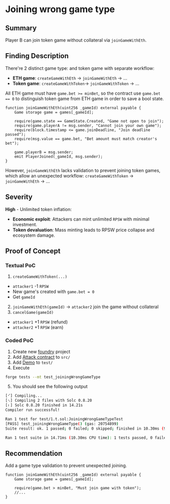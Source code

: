 # Joining wrong game type

## Summary

Player B can join token game without collateral via `joinGameWithEth`.

## Finding Description

There're 2 distinct game type: and token game with separate workflow:

- **ETH game**: `createGameWithEth` &rarr; `joinGameWithEth` &rarr; ...
- **Token game**: `createGameWithToken`&rarr; `joinGameWithToken` &rarr; ...

All ETH game must have `game.bet >= minBet`, so the contract use `game.bet == 0` to distinguish token game from ETH game in order to save a bool state.

```solidity
function joinGameWithEth(uint256 _gameId) external payable {
    Game storage game = games[_gameId];

    require(game.state == GameState.Created, "Game not open to join");
    require(game.playerA != msg.sender, "Cannot join your own game");
    require(block.timestamp <= game.joinDeadline, "Join deadline passed");
    require(msg.value == game.bet, "Bet amount must match creator's bet");

    game.playerB = msg.sender;
    emit PlayerJoined(_gameId, msg.sender);
}
```

However, `joinGameWithEth` lacks validation to prevent joining token games, which allow an unexpected workflow: `createGameWithToken` → `joinGameWithEth` &rarr; ...

## Severity

**High** - Unlimited token inflation:

- **Economic exploit**: Attackers can mint unlimited `RPSW` with minimal investment.
- **Token devaluation**: Mass minting leads to RPSW price collapse and ecosystem damage.

## Proof of Concept

### Textual PoC

1. `createGameWithToken(...)`

- `attacker1` -1 `RPSW`
- New game's created with `game.bet = 0`
- Get `gameId`

2. `joinGameWithEth(gameId)` &rarr; `attacker2` join the game without collateral
3. `cancelGame(gameId)`

- `attacker1` +1 `RPSW` (refund)
- `attacker2` +1 `RPSW` (earn)

### Coded PoC

1. Create new [foundry](https://getfoundry.sh/) project
2. Add [Attack contract](../src/JoiningWrongGameType.sol) to `src/`
3. Add [Demo](../test/JoinningWrongGameType.t.sol) to `test/`
4. Execute

```bash
forge tests --mt test_joiningWrongGameType
```

5. You should see the following output

```bash
[⠊] Compiling...
[⠢] Compiling 2 files with Solc 0.8.20
[⠆] Solc 0.8.20 finished in 14.21s
Compiler run successful!

Ran 1 test for test/1.t.sol:JoiningWrongGameTypeTest
[PASS] test_joiningWrongGameType() (gas: 20754899)
Suite result: ok. 1 passed; 0 failed; 0 skipped; finished in 10.30ms (9.05ms CPU time)

Ran 1 test suite in 14.71ms (10.30ms CPU time): 1 tests passed, 0 failed, 0 skipped (1 total tests)
```

## Recommendation

Add a game type validation to prevent unexpected joining.

```solidity
function joinGameWithEth(uint256 _gameId) external payable {
    Game storage game = games[_gameId];

    require(game.bet > minBet, "Must join game with token");
    //...
}
```
